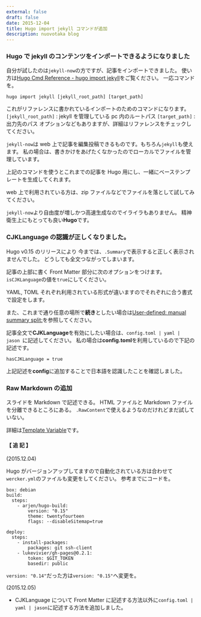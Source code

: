 ```yaml
---
external: false
draft: false
date: 2015-12-04
title: Hugo import jekyll コマンドが追加
description: nuovotaka blog
---
```


### Hugo で jekyll のコンテンツをインポートできるようになりました

自分が試したのは`jekyll-now`の方ですが、記事をインポートできました。
使い方は[Hugo Cmd Reference - hugo import jekyll](https://gohugo.io/commands/hugo_import_jekyll/)をご覧ください。
一応コマンドを。

`hugo import jekyll [jekyll_root_path] [target_path]`

これがリファレンスに書かれているインポートのためのコマンドになります。
`[jekyll_root_path]` : jekyll を管理している pc 内のルートパス
`[target_path]` : 出力先のパス
オプションなどもありますが、詳細はリファレンスをチェックしてください。

`jekyll-now`は web 上で記事を編集投稿できるものです。もちろん`jekyll`も使えます。
私の場合は、書きかけをあげたくなかったのでローカルでファイルを管理しています。

上記のコマンドを使うとこれまでの記事を Hugo 用にし、一緒にベーステンプレートを生成してくれます。

web 上で利用されている方は、zip ファイルなどでファイルを落として試してみてください。

`jekyll-now`より自由度が増しかつ高速生成なのでイライラもありません。
精神衛生上にもとっても良い**Hugo**です。

### CJKLanguage の認識が正しくなりました。

Hugo v0.15 のリリースにより
今までは、`.Summary`で表示すると正しく表示されませんでした。
どうしても全文つながってしまいます。

記事の上部に書く Front Matter 部分に次のオプションをつけます。
`isCJKLanguage`の値を`true`にしてください。

YAML, TOML それぞれ利用されている形式が違いますのでそれぞれに合う書式で設定をします。

また、これまで通り任意の場所で**続き**としたい場合は[User-defined: manual summary split:](https://gohugo.io/content/summaries/)を参照してください。

記事全文で**CJKLanguage**を有効にしたい場合は、`config.toml | yaml | jason `に記述してください。
私の場合は**config.toml**を利用しているので下記の記述です。

```
hasCJKLanguage = true
```

上記記述を**config**に追加することで日本語を認識したことを確認しました。

### Raw Markdown の追加

スライドを Markdown で記述できる。
HTML ファイルと Markdown ファイルを分離できるところにある。
`.RawContent`で使えるようなのだけれどまだ試していない。

詳細は[Template Variable](http://gohugo.io/templates/variables/)です。

#### 【 追 記 】

(2015.12.04)

Hugo がバージョンアップしてますので自動化されている方は合わせて`wercker.yml`のファイルも変更をしてください。
参考までにコードを。

```
box: debian
build:
  steps:
    - arjen/hugo-build:
        version: "0.15"
        theme: twentyfourteen
        flags: --disableSitemap=true

deploy:
  steps:
    - install-packages:
        packages: git ssh-client
    - lukevivier/gh-pages@0.2.1:
        token: $GIT_TOKEN
        basedir: public
```

`version: "0.14"`だった方は`version: "0.15"`へ変更を。

(2015.12.05)

- CJKLanguage について Front Matter に記述する方法以外に`config.toml | yaml | jason`に記述する方法を追加しました。
